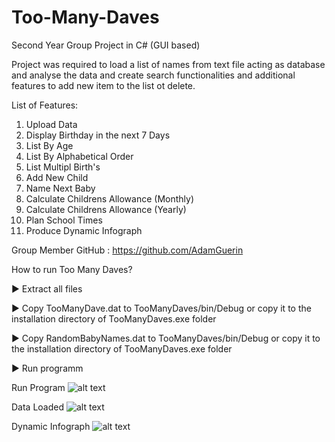 # Too-Many-Daves
Second Year Group Project in C# (GUI based)

Project was required to load a list of names from text file acting as database and analyse the data and create search functionalities and additional features to add new item to the list ot delete.

List of Features:
1. Upload Data
2. Display Birthday in the next 7 Days
3. List By Age
4. List By Alphabetical Order
5. List Multipl Birth's
6. Add New Child
7. Name Next Baby
8. Calculate Childrens Allowance (Monthly)
9. Calculate Childrens Allowance (Yearly)
10. Plan School Times
11. Produce Dynamic Infograph

Group Member GitHub : https://github.com/AdamGuerin

How to run Too Many Daves?

▶ Extract all files

▶ Copy TooManyDave.dat to TooManyDaves/bin/Debug or copy it to the installation directory of TooManyDaves.exe folder

▶ Copy RandomBabyNames.dat to TooManyDaves/bin/Debug or copy it to the installation directory of TooManyDaves.exe folder

▶ Run programm


Run Program
![alt text](https://i.imgur.com/IRpAaiq.png)

Data Loaded
![alt text](https://i.imgur.com/X9Tbuum.png)

Dynamic Infograph
![alt text](https://i.imgur.com/nKeLBar.png)
